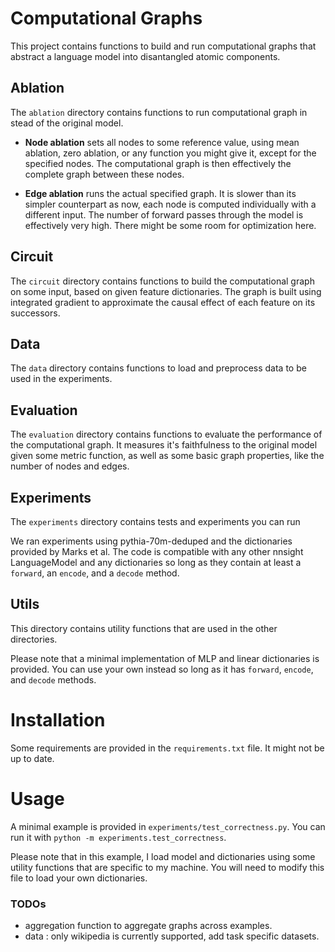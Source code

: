 # Computational Graphs

This project contains functions to build and run computational graphs that abstract a language model into disantangled atomic components.

## Ablation

The `ablation` directory contains functions to run computational graph in stead of the original model.

- **Node ablation** sets all nodes to some reference value, using mean ablation, zero ablation, or any function you might give it, except for the specified nodes. The computational graph is then effectively the complete graph between these nodes.

- **Edge ablation** runs the actual specified graph. It is slower than its simpler counterpart as now, each node is computed individually with a different input. The number of forward passes through the model is effectively very high. There might be some room for optimization here.

## Circuit

The `circuit` directory contains functions to build the computational graph on some input, based on given feature dictionaries. The graph is built using integrated gradient to approximate the causal effect of each feature on its successors.

## Data

The `data` directory contains functions to load and preprocess data to be used in the experiments.

## Evaluation

The `evaluation` directory contains functions to evaluate the performance of the computational graph. It measures it's faithfulness to the original model given some metric function, as well as some basic graph properties, like the number of nodes and edges.

## Experiments

The `experiments` directory contains tests and experiments you can run

We ran experiments using pythia-70m-deduped and the dictionaries provided by Marks et al. The code is compatible with any other nnsight LanguageModel and any dictionaries so long as they contain at least a `forward`, an `encode`, and a `decode` method.

## Utils

This directory contains utility functions that are used in the other directories.

Please note that a minimal implementation of MLP and linear dictionaries is provided. You can use your own instead so long as it has `forward`, `encode`, and `decode` methods.

# Installation

Some requirements are provided in the `requirements.txt` file. It might not be up to date.

# Usage

A minimal example is provided in `experiments/test_correctness.py`. You can run it with `python -m experiments.test_correctness`.

Please note that in this example, I load model and dictionaries using some utility functions that are specific to my machine. You will need to modify this file to load your own dictionaries.

### TODOs

- aggregation function to aggregate graphs across examples.
- data : only wikipedia is currently supported, add task specific datasets.